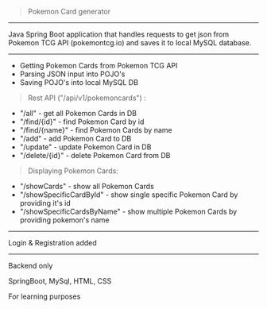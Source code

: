 > Pokemon Card generator
---
Java Spring Boot application that handles requests to get json from Pokemon TCG API
(pokemontcg.io) and saves it to local MySQL database.

---

- Getting Pokemon Cards from Pokemon TCG API
- Parsing JSON input into POJO's
- Saving POJO's into local MySQL DB
>Rest API ("/api/v1/pokemoncards") :
- "/all" - get all Pokemon Cards in DB
- "/find/{id}" - find Pokemon Card by id
- "/find/{name}" - find Pokemon Cards by name
- "/add" - add Pokemon Card to DB
- "/update" - update Pokemon Card in DB
- "/delete/{id}" - delete Pokemon Card from DB

>Displaying Pokemon Cards:
- "/showCards" - show all Pokemon Cards
- "/showSpecificCardById" - show single specific Pokemon Card by providing it's id
- "/showSpecificCardsByName" - show multiple Pokemon Cards by providing pokemon's name


---

Login & Registration added 

---

Backend only

SpringBoot, MySql, HTML, CSS

For learning purposes
